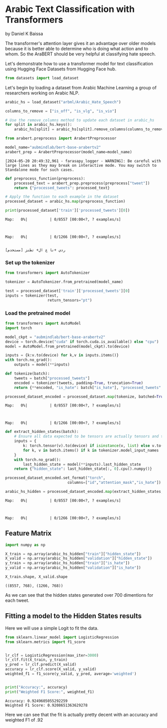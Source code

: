 # Arabic Text Classification with Transformers

by Daniel K Baissa

The transformer's attention layer gives it an advantage over older
models because it is better able to determine who is doing what action
and to whom. So the AraBERT should be very helpful at classifying hate
speech.

Let's demonstrate how to use a transformer model for text classification
using Hugging Face Datasets from Hugging Face hub.


```python
from datasets import load_dataset
```

Let's begin by loading a dataset from Arabic Machine Learning a group of researchers working on Arabic NLP. 


```python
arabic_hs = load_dataset("arbml/Arabic_Hate_Speech")

columns_to_remove = ["is_off", "is_vlg", "is_vio"]

# Use the remove_columns method to update each dataset in arabic_hs
for split in arabic_hs.keys():
    arabic_hs[split] = arabic_hs[split].remove_columns(columns_to_remove)

```


```python
from arabert.preprocess import ArabertPreprocessor

model_name="aubmindlab/bert-base-arabertv2"
arabert_prep = ArabertPreprocessor(model_name=model_name)
```

    [2024-05-20 20:49:32,961 - farasapy_logger - WARNING]: Be careful with large lines as they may break on interactive mode. You may switch to Standalone mode for such cases.
    


```python
def preprocess_function(preprocess):
    processed_text = arabert_prep.preprocess(preprocess["tweet"])
    return {"processed_tweets": processed_text}

# Apply the function to each example in the dataset
processed_dataset = arabic_hs.map(preprocess_function)

print(processed_dataset['train']['processed_tweets'][0])
```


    Map:   0%|          | 0/8557 [00:00<?, ? examples/s]



    Map:   0%|          | 0/1266 [00:00<?, ? examples/s]


    [مستخدم] ردي +نا ع ال+ تطنز
    

### Set up the tokenizer


```python
from transformers import AutoTokenizer

tokenizer = AutoTokenizer.from_pretrained(model_name)

test = processed_dataset['train']['processed_tweets'][0] 
inputs = tokenizer(test, 
                   return_tensors="pt")
```

### Load the pretrained model


```python
from transformers import AutoModel
import torch

model_ckpt = "aubmindlab/bert-base-arabertv2"
device = torch.device("cuda" if torch.cuda.is_available() else "cpu")
model = AutoModel.from_pretrained(model_ckpt).to(device)

inputs = {k:v.to(device) for k,v in inputs.items()}
with torch.no_grad():
    outputs = model(**inputs)

def tokenize(batch):
    tweets = batch["processed_tweets"]
    encoded = tokenizer(tweets, padding=True, truncation=True)
    return {**encoded, "is_hate": batch["is_hate"], "processed_tweets": batch["processed_tweets"]}

```


```python
processed_dataset_encoded = processed_dataset.map(tokenize, batched=True, batch_size=None)
```


    Map:   0%|          | 0/8557 [00:00<?, ? examples/s]



    Map:   0%|          | 0/1266 [00:00<?, ? examples/s]



```python
def extract_hidden_states(batch):
    # Ensure all data expected to be tensors are actually tensors and then move to device
    inputs = {
        k: torch.tensor(v).to(device) if isinstance(v, list) else v.to(device)
        for k, v in batch.items() if k in tokenizer.model_input_names
    }
    with torch.no_grad():
        last_hidden_state = model(**inputs).last_hidden_state
    return {"hidden_state": last_hidden_state[:, 0].cpu().numpy()}

processed_dataset_encoded.set_format("torch",
                            columns=["id","attention_mask","is_hate"])

arabic_hs_hidden = processed_dataset_encoded.map(extract_hidden_states, batched=True)
```


    Map:   0%|          | 0/8557 [00:00<?, ? examples/s]



    Map:   0%|          | 0/1266 [00:00<?, ? examples/s]


## Feature Matrix


```python
import numpy as np

X_train = np.array(arabic_hs_hidden["train"]["hidden_state"])
X_valid = np.array(arabic_hs_hidden["validation"]["hidden_state"])
y_train = np.array(arabic_hs_hidden["train"]["is_hate"]) 
y_valid = np.array(arabic_hs_hidden["validation"]["is_hate"])

X_train.shape, X_valid.shape
```




    ((8557, 768), (1266, 768))



As we can see that the hidden states generated over 700 dimentions for each tweet.

## Fitting a model to the Hidden States results

Here we will use a simple Logit to fit the data.


```python
from sklearn.linear_model import LogisticRegression
from sklearn.metrics import f1_score


lr_clf = LogisticRegression(max_iter=3000)
lr_clf.fit(X_train, y_train)
y_pred = lr_clf.predict(X_valid)
accuracy = lr_clf.score(X_valid, y_valid)
weighted_f1 = f1_score(y_valid, y_pred, average='weighted')


print("Accuracy:", accuracy)
print("Weighted F1 Score:", weighted_f1)

```

    Accuracy: 0.9249605055292259
    Weighted F1 Score: 0.9208651363629278
    

Here we can see that the fit is actually pretty decent with an accuracy and weighted F1 of .92
